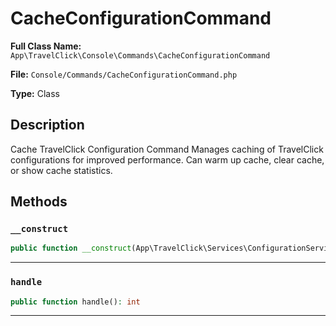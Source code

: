 # CacheConfigurationCommand

**Full Class Name:** `App\TravelClick\Console\Commands\CacheConfigurationCommand`

**File:** `Console/Commands/CacheConfigurationCommand.php`

**Type:** Class

## Description

Cache TravelClick Configuration Command
Manages caching of TravelClick configurations for improved performance.
Can warm up cache, clear cache, or show cache statistics.

## Methods

### `__construct`

```php
public function __construct(App\TravelClick\Services\ConfigurationService $configService)
```

---

### `handle`

```php
public function handle(): int
```

---

